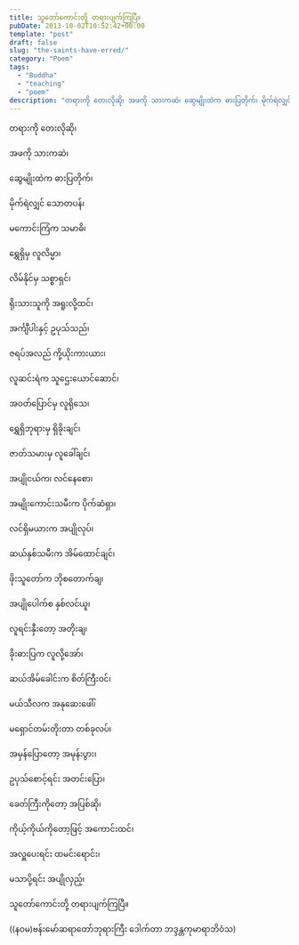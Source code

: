 ```yaml
---
title: သူတော်ကောင်းတို့ တရားပျက်ကြပြီ။
pubDate: 2013-10-02T10:52:42+00:00
template: "post"
draft: false
slug: "the-saints-have-erred/"
category: "Poem"
tags:
  - "Buddha"
  - "teaching"
  - "poem"
description: "တရားကို တေးလိုဆို၊ အဖကို သားကဆဲ၊ ဆွေမျိုးထဲက ဓားပြတိုက်၊ မိုက်ရဲလျှင် သောတပန်၊ မကောင်းကြံက သမာဓိ၊ ရွှေရှိမှ လူလိမ္မာ၊ လိမ်နိုင်မှ သစ္စာရှင်၊..."
---
```


တရားကို တေးလိုဆို၊

အဖကို သားကဆဲ၊

ဆွေမျိုးထဲက ဓားပြတိုက်၊

မိုက်ရဲလျှင် သောတပန်၊

မကောင်းကြံက သမာဓိ၊

ရွှေရှိမှ လူလိမ္မာ၊

လိမ်နိုင်မှ သစ္စာရှင်၊

ရိုးသားသူကို အရူးလို့ထင်၊

အင်္ကျီပါးနှင့် ဥပုသ်သည်၊

ဇရပ်အလည် ကို့ယိုးကားယား၊

လူဆင်းရဲက သူဌေးယောင်ဆောင်၊

အဝတ်ပြောင်မှ လူရိုသေ၊

ရွှေရှိဘုရားမှ ရှိခိုးချင်၊

ဇာတ်သမားမှ လူခေါ်ချင်၊

အပျိုငယ်က၊ လင်နေစော၊

အမျိုးကောင်းသမီးက ပိုက်ဆံရှာ၊

လင်ရှိမယားက အပျိုလုပ်၊

ဆယ်နှစ်သမီးက အိမ်ထောင်ချင်၊

ဖိုးသူတော်က ဘိုစတောက်ချ၊

အပျိုပေါက်စ နှစ်လင်ယူ၊

လူရင်းနှီးတော့ အတိုးချ၊

ခိုးဓားပြက လူလို့အော်၊

ဆယ်အိမ်ခေါင်းက စိတ်ကြီးဝင်၊

မယ်သီလက အနုဆေးဖေါ်၊

မရှောင်တမ်းတိုးတာ တစ်ခုလပ်၊

အမှန်ပြောတော့ အမုန်းပွား၊

ဥပုသ်စောင့်ရင်း အတင်းပြော၊

ခေတ်ကြီးကိုတော့ အပြစ်ဆို၊

ကိုယ့်ကိုယ်ကိုတော့ဖြင့် အကောင်းထင်၊

အလှူပေးရင်း ထမင်းရောင်း၊

မသာပို့ရင်း အပျိုလှည့်၊

သူတော်ကောင်းတို့ တရားပျက်ကြပြီ။

((နဝမ)ဗန်းမော်ဆရာတော်ဘုရားကြီး ဒေါက်တာ ဘဒ္ဒန္တကုမာရာဘိဝံသ)
